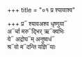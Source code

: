 +++
title = "०१ प्र श्यावाश्व"

+++
प्र᳓ श्यावअश्व धृष्णुया᳓  
अ᳓र्चा मरु᳓द्भिर् ऋ᳓क्वभिः  
ये᳓ अद्रोघ᳓म् अनुष्वधं᳓  
श्र᳓वो म᳓दन्ति यज्ञि᳓याः